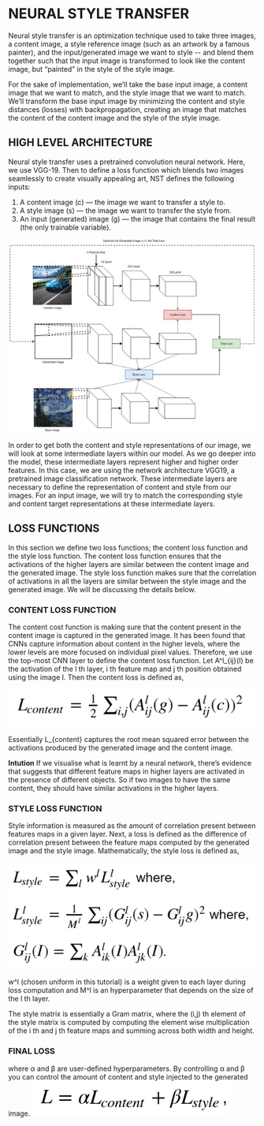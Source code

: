 # NEURAL STYLE TRANSFER
Neural style transfer is an optimization technique used to take three images, a content image, a style reference image (such as an artwork by a famous painter), and the input/generated image we want to style -- and blend them together such that the input image is transformed to look like the content image, but “painted” in the style of the style image.

For the sake of implementation, we’ll take the base input image, a content image that we want to match, and the style image that we want to match. We’ll transform the base input image by minimizing the content and style distances (losses) with backpropagation, creating an image that matches the content of the content image and the style of the style image.

## HIGH LEVEL ARCHITECTURE
Neural style transfer uses a pretrained convolution neural network. Here, we use VGG-19. Then to define a loss function which blends two images seamlessly to create visually appealing art, NST defines the following inputs:
1. A content image (c) — the image we want to transfer a style to.
2. A style image (s) — the image we want to transfer the style from.
3. An input (generated) image (g) — the image that contains the final result (the only trainable variable).

![alt text](https://github.com/tirtha-24/Neural-Style-Transfer/blob/master/images-2/architecture.jpeg)

In order to get both the content and style representations of our image, we will look at some intermediate layers within our model. As we go deeper into the model, these intermediate layers represent higher and higher order features. In this case, we are using the network architecture VGG19, a pretrained image classification network. These intermediate layers are necessary to define the representation of content and style from our images. For an input image, we will try to match the corresponding style and content target representations at these intermediate layers.

## LOSS FUNCTIONS
In this section we define two loss functions; the content loss function and the style loss function. The content loss function ensures that the activations of the higher layers are similar between the content image and the generated image. The style loss function makes sure that the correlation of activations in all the layers are similar between the style image and the generated image. We will be discussing the details below.

### CONTENT LOSS FUNCTION
The content cost function is making sure that the content present in the content image is captured in the generated image. It has been found that CNNs capture information about content in the higher levels, where the lower levels are more focused on individual pixel values. Therefore, we use the top-most CNN layer to define the content loss function.
Let A^l_{ij}(I) be the activation of the l th layer, i th feature map and j th position obtained using the image I. Then the content loss is defined as,

![alt_text](https://github.com/tirtha-24/Neural-Style-Transfer/blob/master/images-2/content%20loss.png)

Essentially L_{content} captures the root mean squared error between the activations produced by the generated image and the content image.

**Intution**
If we visualise what is learnt by a neural network, there’s evidence that suggests that different feature maps in higher layers are activated in the presence of different objects. So if two images to have the same content, they should have similar activations in the higher layers.

### STYLE LOSS FUNCTION
Style information is measured as the amount of correlation present between features maps in a given layer. Next, a loss is defined as the difference of correlation present between the feature maps computed by the generated image and the style image. Mathematically, the style loss is defined as,

![alt_text](https://github.com/tirtha-24/Neural-Style-Transfer/blob/master/images-2/style%20loss.png)

w^l (chosen uniform in this tutorial) is a weight given to each layer during loss computation and M^l is an hyperparameter that depends on the size of the l th layer.

The style matrix is essentially a Gram matrix, where the (i,j) th element of the style matrix is computed by computing the element wise multiplication of the i th and j th feature maps and summing across both width and height.

### FINAL LOSS

where α and β are user-defined hyperparameters.
By controlling α and β you can control the amount of content and style injected to the generated image.
![alt_text](https://github.com/tirtha-24/Neural-Style-Transfer/blob/master/images-2/final%20loss.png)
